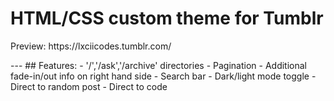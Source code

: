 # HTML/CSS custom theme for Tumblr
<p>Preview: https://lxciicodes.tumblr.com/</p>
---
## Features:
- '/','/ask','/archive' directories
- Pagination
- Additional fade-in/out info on right hand side
- Search bar
- Dark/light mode toggle
- Direct to random post
- Direct to code
